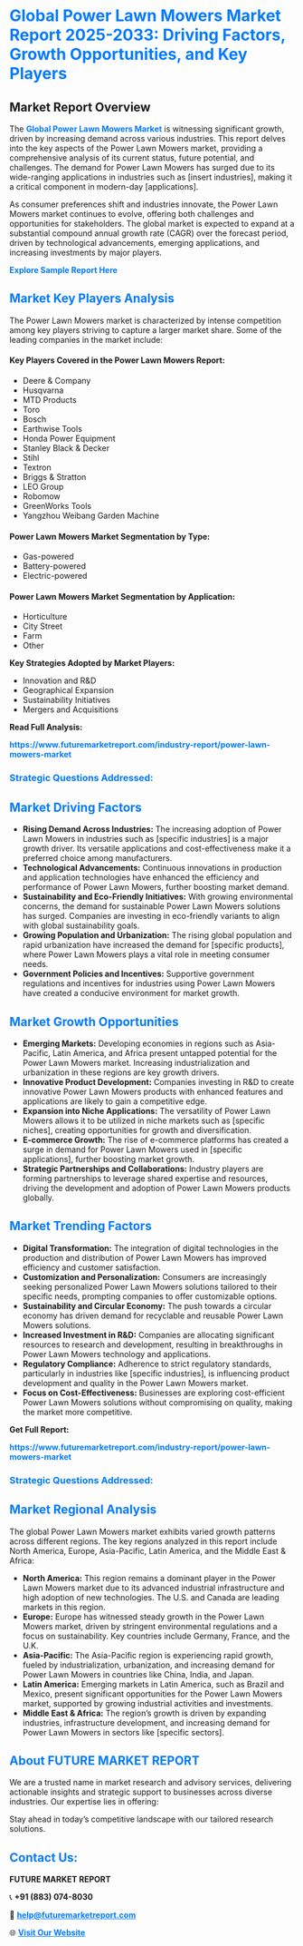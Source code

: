 <h1 style="color: #007BFF;">Global Power Lawn Mowers Market Report 2025-2033: Driving Factors, Growth Opportunities, and Key Players</h1>

<section id="overview">
<h2>Market Report Overview</h2>
<p>The <a href="https://www.futuremarketreport.com/industry-report/power-lawn-mowers-market" style="color: #007BFF; text-decoration: none;"><strong>Global Power Lawn Mowers Market</strong></a> is witnessing significant growth, driven by increasing demand across various industries. This report delves into the key aspects of the Power Lawn Mowers market, providing a comprehensive analysis of its current status, future potential, and challenges. The demand for Power Lawn Mowers has surged due to its wide-ranging applications in industries such as [insert industries], making it a critical component in modern-day [applications].</p>
<p>As consumer preferences shift and industries innovate, the Power Lawn Mowers market continues to evolve, offering both challenges and opportunities for stakeholders. The global market is expected to expand at a substantial compound annual growth rate (CAGR) over the forecast period, driven by technological advancements, emerging applications, and increasing investments by major players.</p>
</section>

<section id="overview">
<p><a href="https://www.futuremarketreport.com/request-sample/reportId=102601" style="color: #007BFF; text-decoration: none;"><strong>Explore Sample Report Here</strong></a></p>
</section>

<section id="key-players">
<h2 style="color: #007BFF;">Market Key Players Analysis</h2>
<p>The Power Lawn Mowers market is characterized by intense competition among key players striving to capture a larger market share. Some of the leading companies in the market include:</p>
<h4>Key Players Covered in the Power Lawn Mowers Report:</h4>
<ul><li>Deere &amp; Company</li><li>Husqvarna</li><li>MTD Products</li><li>Toro</li><li>Bosch</li><li>Earthwise Tools</li><li>Honda Power Equipment</li><li>Stanley Black &amp; Decker</li><li>Stihl</li><li>Textron</li><li>Briggs &amp; Stratton</li><li>LEO Group</li><li>Robomow</li><li>GreenWorks Tools</li><li>Yangzhou Weibang Garden Machine</li></ul>
<h4>Power Lawn Mowers Market Segmentation by Type:</h4>
<ul><li>Gas-powered</li><li>Battery-powered</li><li>Electric-powered</li></ul>

<h4>Power Lawn Mowers Market Segmentation by Application:</h4>
<ul><li>Horticulture</li><li>City Street</li><li>Farm</li><li>Other</li></ul>
<p><strong>Key Strategies Adopted by Market Players:</strong></p>
<ul>
<li>Innovation and R&D</li>
<li>Geographical Expansion</li>
<li>Sustainability Initiatives</li>
<li>Mergers and Acquisitions</li>
</ul>
</section>

<section>
<p><strong>Read Full Analysis: </strong></p><a href="https://www.futuremarketreport.com/industry-report/power-lawn-mowers-market" style="color: #007BFF; text-decoration: none;"><strong>https://www.futuremarketreport.com/industry-report/power-lawn-mowers-market</strong></a>
<h3 style="color: #007BFF;">Strategic Questions Addressed:</h3>
</section>

<section id="driving-factors">
<h2 style="color: #007BFF;">Market Driving Factors</h2>
<ul>
<li><strong>Rising Demand Across Industries:</strong> The increasing adoption of Power Lawn Mowers in industries such as [specific industries] is a major growth driver. Its versatile applications and cost-effectiveness make it a preferred choice among manufacturers.</li>
<li><strong>Technological Advancements:</strong> Continuous innovations in production and application technologies have enhanced the efficiency and performance of Power Lawn Mowers, further boosting market demand.</li>
<li><strong>Sustainability and Eco-Friendly Initiatives:</strong> With growing environmental concerns, the demand for sustainable Power Lawn Mowers solutions has surged. Companies are investing in eco-friendly variants to align with global sustainability goals.</li>
<li><strong>Growing Population and Urbanization:</strong> The rising global population and rapid urbanization have increased the demand for [specific products], where Power Lawn Mowers plays a vital role in meeting consumer needs.</li>
<li><strong>Government Policies and Incentives:</strong> Supportive government regulations and incentives for industries using Power Lawn Mowers have created a conducive environment for market growth.</li>
</ul>
</section>

<section id="growth-opportunities">
<h2 style="color: #007BFF;">Market Growth Opportunities</h2>
<ul>
<li><strong>Emerging Markets:</strong> Developing economies in regions such as Asia-Pacific, Latin America, and Africa present untapped potential for the Power Lawn Mowers market. Increasing industrialization and urbanization in these regions are key growth drivers.</li>
<li><strong>Innovative Product Development:</strong> Companies investing in R&D to create innovative Power Lawn Mowers products with enhanced features and applications are likely to gain a competitive edge.</li>
<li><strong>Expansion into Niche Applications:</strong> The versatility of Power Lawn Mowers allows it to be utilized in niche markets such as [specific niches], creating opportunities for growth and diversification.</li>
<li><strong>E-commerce Growth:</strong> The rise of e-commerce platforms has created a surge in demand for Power Lawn Mowers used in [specific applications], further boosting market growth.</li>
<li><strong>Strategic Partnerships and Collaborations:</strong> Industry players are forming partnerships to leverage shared expertise and resources, driving the development and adoption of Power Lawn Mowers products globally.</li>
</ul>
</section>

<section id="trending-factors">
<h2 style="color: #007BFF;">Market Trending Factors</h2>
<ul>
<li><strong>Digital Transformation:</strong> The integration of digital technologies in the production and distribution of Power Lawn Mowers has improved efficiency and customer satisfaction.</li>
<li><strong>Customization and Personalization:</strong> Consumers are increasingly seeking personalized Power Lawn Mowers solutions tailored to their specific needs, prompting companies to offer customizable options.</li>
<li><strong>Sustainability and Circular Economy:</strong> The push towards a circular economy has driven demand for recyclable and reusable Power Lawn Mowers solutions.</li>
<li><strong>Increased Investment in R&D:</strong> Companies are allocating significant resources to research and development, resulting in breakthroughs in Power Lawn Mowers technology and applications.</li>
<li><strong>Regulatory Compliance:</strong> Adherence to strict regulatory standards, particularly in industries like [specific industries], is influencing product development and quality in the Power Lawn Mowers market.</li>
<li><strong>Focus on Cost-Effectiveness:</strong> Businesses are exploring cost-efficient Power Lawn Mowers solutions without compromising on quality, making the market more competitive.</li>
</ul>
</section>

<section>
<p><strong>Get Full Report: </strong></p><a href="https://www.futuremarketreport.com/industry-report/power-lawn-mowers-market" style="color: #007BFF; text-decoration: none;"><strong>https://www.futuremarketreport.com/industry-report/power-lawn-mowers-market</strong></a>
<h3 style="color: #007BFF;">Strategic Questions Addressed:</h3>
</section>


<section id="regional-analysis">
<h2 style="color: #007BFF;">Market Regional Analysis</h2>
<p>The global Power Lawn Mowers market exhibits varied growth patterns across different regions. The key regions analyzed in this report include North America, Europe, Asia-Pacific, Latin America, and the Middle East & Africa:</p>
<ul>
<li><strong>North America:</strong> This region remains a dominant player in the Power Lawn Mowers market due to its advanced industrial infrastructure and high adoption of new technologies. The U.S. and Canada are leading markets in this region.</li>
<li><strong>Europe:</strong> Europe has witnessed steady growth in the Power Lawn Mowers market, driven by stringent environmental regulations and a focus on sustainability. Key countries include Germany, France, and the U.K.</li>
<li><strong>Asia-Pacific:</strong> The Asia-Pacific region is experiencing rapid growth, fueled by industrialization, urbanization, and increasing demand for Power Lawn Mowers in countries like China, India, and Japan.</li>
<li><strong>Latin America:</strong> Emerging markets in Latin America, such as Brazil and Mexico, present significant opportunities for the Power Lawn Mowers market, supported by growing industrial activities and investments.</li>
<li><strong>Middle East & Africa:</strong> The region’s growth is driven by expanding industries, infrastructure development, and increasing demand for Power Lawn Mowers in sectors like [specific sectors].</li>
</ul>
</section>

<footer>
<h2 style="color: #007BFF;">About FUTURE MARKET REPORT</h2>
<p>We are a trusted name in market research and advisory services, delivering actionable insights and strategic support to businesses across diverse industries. Our expertise lies in offering:</p>

<p>Stay ahead in today’s competitive landscape with our tailored research solutions.</p>

<h2 style="color: #007BFF;">Contact Us:</h2>
<p><strong>FUTURE MARKET REPORT</strong></p>
<p>📞 <strong>+91 (883) 074-8030</strong></p>
<p>📧 <strong><a href="mailto:help@futuremarketreport.com" style="color: #007BFF;">help@futuremarketreport.com</a></strong></p>
<p>🌐 <strong><a href="https://www.futuremarketreport.com/" style="color: #007BFF;">Visit Our Website</a></strong></p>
</footer>